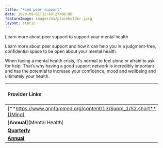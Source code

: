 ```yaml
---
title: "Find peer support"
date: 2020-09-01T12:49:27+06:00
featureImage: images/ma/placeholder.jpeg
layout: static
---
```


Learn more about peer support to support your mental health

Learn more about peer support and how it can help you in a judgment-free, confidential space to be open about your mental health.

When facing a mental health crisis, it's normal to feel alone or afraid to ask for help. That’s why having a good support network is incredibly important and has the potential to increase your confidence, mood and wellbeing and ultimately your health.

| Provider Links      | Free or Paid  |  
| :-----------          | :--------------:      |  
| [**https://www.annfammed.org/content/13/Suppl_1/S2.short**](Mind) | Online | 
| [**Annual**](Mental Health) | Online | 
| [**Quarterly**](NHS) | Online | 
| [**Annual**]() |  | 
  

<br/><br/>






